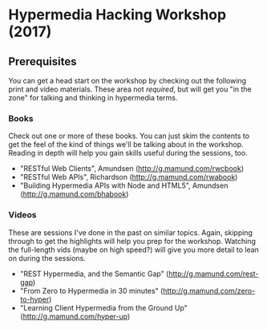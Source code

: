 # Hypermedia Hacking Workshop (2017)

## Prerequisites

You can get a head start on the workshop by checking out the following print and video materials. These area not *required*, but will get you "in the zone" for talking and thinking in hypermedia terms.

### Books
Check out one or more of these books. You can just skim the contents to get the feel of the kind of things we'll be talking about in the workshop. Reading in depth will help you gain skills useful during the sessions, too.

 * "RESTful Web Clients", Amundsen (http://g.mamund.com/rwcbook)
 * "RESTful Web APIs", Richardson (http://g.mamund.com/rwabook)
 * "Building Hypermedia APIs with Node and HTML5", Amundsen (http://g.mamund.com/bhabook)

### Videos
These are sessions I've done in the past on similar topics. Again, skipping through to get the highlights will help you prep for the workshop. Watching the full-length vids (maybe on high speed?) will give you more detail to lean on during the sessions.

 * "REST Hypermedia, and the Semantic Gap" (http://g.mamund.com/rest-gap)
 * "From Zero to Hypermedia in 30 minutes" (http://g.mamund.com/zero-to-hyper)
 * "Learning Client Hypermedia from the Ground Up" (http://g.mamund.com/hyper-up)
